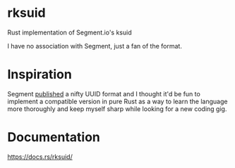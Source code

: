 # rksuid
 Rust implementation of Segment.io's ksuid

 I have no association with Segment, just a fan of the format.

# Inspiration
Segment [published](https://segment.com/blog/a-brief-history-of-the-uuid/) a nifty UUID format and I thought it'd be fun to implement a compatible version in pure Rust as a way to learn the language more thoroughly and keep myself sharp while looking for a new coding gig.

# Documentation
https://docs.rs/rksuid/
